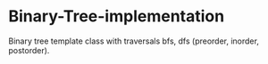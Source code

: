 # Binary-Tree-implementation

Binary tree template class with traversals bfs, dfs (preorder, inorder, postorder).


